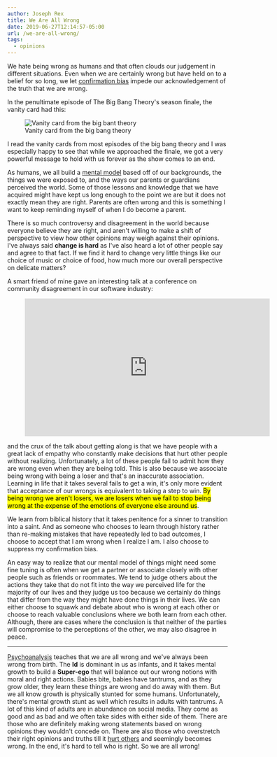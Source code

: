 ```yaml
---
author: Joseph Rex
title: We Are All Wrong
date: 2019-06-27T12:14:57-05:00
url: /we-are-all-wrong/
tags:
  - opinions
---
```

We hate being wrong as humans and that often clouds our judgement
in different situations. Even when we are certainly wrong but
have held on to a belief for so long, we let [confirmation bias][1]
impede our acknowledgement of the truth that we are wrong.
<!--more-->


In the penultimate episode of The Big Bang Theory's season finale,
the vanity card had this:

<figure>
  <img src="https://res.cloudinary.com/strich/image/upload/v1561655459/Screenshot_2019-05-17_14.47.48_gnmcor.jpg" alt="Vanity card from the big bant theory" loading="lazy">
  <figcaption>Vanity card from the big bang theory</figcaption>
</figure>

I read the vanity cards from most episodes of the big bang theory and I was
especially happy to see that while we approached the finale, we got a very
powerful message to hold with us forever as the show comes to an end.

As humans, we all build a [mental model][2] based off of our backgrounds,
the things we were exposed to, and the ways our parents or guardians perceived
the world. Some of those lessons and knowledge that we have acquired might
have kept us long enough to the point we are but it does not exactly mean
they are right. Parents are often wrong and this is something I want to
keep reminding myself of when I do become a parent.

There is so much controversy and disagreement in the world because everyone
believe they are right, and aren't willing to make a shift of perspective to
view how other opinions may weigh against their opinions. I've always said
**change is hard** as I've also heard a lot of other people say and agree to
that fact. If we find it hard to change very little things like our choice
of music or choice of food, how much more our overall perspective on delicate
matters?

A smart friend of mine gave an interesting talk at a conference on community
disagreement in our software industry:

<figure class="video">
<iframe width="560" height="315" src="https://www.youtube.com/embed/7-C0KGA7xb4" frameborder="0" allow="accelerometer; autoplay; encrypted-media; gyroscope; picture-in-picture" allowfullscreen></iframe>
</figure>

and the crux of the talk about getting along is that we have people with a great
lack of empathy who constantly make decisions that hurt other people without
realizing. Unfortunately, a lot of these people fail to admit how they are wrong
even when they are being told. This is also because we associate being wrong
with being a loser and that's an inaccurate association. Learning in life that it
takes several fails to get a win, it's only more evident that acceptance of
our wrongs is equivalent to taking a step to win. <mark>By being wrong we aren't losers, we
are losers when we fail to stop being wrong at the expense of the emotions of
everyone else around us</mark>.

We learn from biblical history that it takes penitence for a sinner to transition
into a saint. And as someone who chooses to learn through history rather than
re-making mistakes that have repeatedly led to bad outcomes, I choose to accept that
I am wrong when I realize I am. I also choose to suppress my confirmation bias.

An easy way to realize that our mental model of things might need some fine tuning
is often when we get a partner or associate closely with other people such as friends
or roommates. We tend to judge others about the actions they take that do not fit
into the way we perceived life for the majority of our lives and they judge us too
because we certainly do things that differ from the way they might have done things
in their lives. We can either choose to squawk and debate about who is wrong at
each other or choose to reach valuable conclusions where we both learn from each other.
Although, there are cases where the conclusion is that neither of the parties will
compromise to the perceptions of the other, we may also disagree in peace.

<hr>

[Psychoanalysis][3] teaches that we are all wrong and we've always been wrong from birth.
The **Id** is dominant in us as infants, and it takes mental growth to build a **Super-ego**
that will balance out our wrong notions with moral and right actions. Babies bite,
babies have tantrums, and as they grow older, they learn these things are wrong and do
away with them. But we all know growth is physically stunted for some humans. Unfortunately,
there's mental growth stunt as well which results in adults with tantrums. A lot of this
kind of adults are in abundance on social media. They come as good and as bad and we
often take sides with either side of them. There are those who are definitely making
wrong statements based on wrong opinions they wouldn't concede on. There are also
those who overstretch their right opinions and truths till it [hurt others][4] and seemingly
becomes wrong. In the end, it's hard to tell who is right. So we are all wrong!

[1]: https://en.wikipedia.org/wiki/Confirmation_bias
[2]: https://en.wikipedia.org/wiki/Mental_model
[3]: https://en.wikipedia.org/wiki/Id,_ego_and_super-ego#Super-ego
[4]: https://www.josephrex.me/hurt-people-hurt-people/